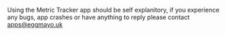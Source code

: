 Using the Metric Tracker app should be self explanitory, if you experience any bugs, app crashes or have anything to reply please contact apps@eggmayo.uk
